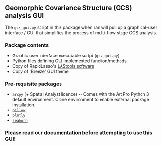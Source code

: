 ## Geomorphic Covariance Structure (GCS) analysis GUI
The `gcs_gui.py` script in this package when ran will pull up a graphical-user interface / GUI that simplifies the
process of multi-flow stage GCS analysis.

### Package contents
- Graphic user interface executable script (`gcs_gui.py`)
- Python files defining GUI implemented function/methods
- Copy of RapidLasso's [LAStools software](http://lastools.org/)
- Copy of ['Breeze' GUI theme](https://github.com/MaxPerl/ttk-Breeze)

### Pre-requisite packages
- `arcpy` (+ Spatial Analyst licence) -- Comes with the ArcPro Python 3 default environment. 
  Clone environment to enable external package installation. 
- [`pillow`](https://python-pillow.org/)
- [`plotly`](https://plotly.com/)
- [`seaborn`](https://seaborn.pydata.org/)

### **Please read our [documentation](https://gcs-gui-documentation.readthedocs.io) before attempting to use this GUI!**
